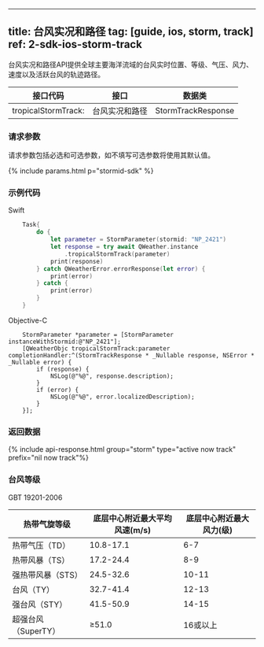 <!--
 * @Date: 2025-03-06 10:02:06
 * @LastEditors: bolepichi
 * @LastEditTime: 2025-03-14 15:23:31
 * @FilePath: /dev-site/docs/_zh/ios-sdk/tropical-cyclone/ios-storm-track.md
-->
---
title: 台风实况和路径
tag: [guide, ios, storm, track]
ref: 2-sdk-ios-storm-track
---

台风实况和路径API提供全球主要海洋流域的台风实时位置、等级、气压、风力、速度以及活跃台风的轨迹路径。

| 接口代码          | 接口           | 数据类                |
| ---------------- | -------------- | ------------------- |
| tropicalStormTrack:| 台风实况和路径   | StormTrackResponse |

### 请求参数

请求参数包括必选和可选参数，如不填写可选参数将使用其默认值。

{% include params.html p="stormid-sdk" %}

### 示例代码

Swift

```swift
    Task{
        do {
            let parameter = StormParameter(stormid: "NP_2421")
            let response = try await QWeather.instance
                .tropicalStormTrack(parameter)
            print(response)
        } catch QWeatherError.errorResponse(let error) {
            print(error)
        } catch {
            print(error)
        }
    }
```

Objective-C

```objc
    StormParameter *parameter = [StormParameter instanceWithStormid:@"NP_2421"];
    [QWeatherObjc tropicalStormTrack:parameter completionHandler:^(StormTrackResponse * _Nullable response, NSError * _Nullable error) {
        if (response) {
            NSLog(@"%@", response.description);
        }
        if (error) {
            NSLog(@"%@", error.localizedDescription);
        }
    }];
```
     
### 返回数据

{% include api-response.html group="storm" type="active now track"  prefix="nil now track"%}


### 台风等级

GBT 19201-2006

| 热带气旋等级        | 底层中心附近最大平均风速(m/s) | 底层中心附近最大风力(级) |
| ------------------- | ----------------------------- | ------------------------ |
| 热带气压（TD）      | 10.8-17.1                     | 6-7                      |
| 热带风暴（TS）      | 17.2-24.4                     | 8-9                      |
| 强热带风暴（STS）   | 24.5-32.6                     | 10-11                    |
| 台风（TY）          | 32.7-41.4                     | 12-13                    |
| 强台风（STY）       | 41.5-50.9                     | 14-15                    |
| 超强台风（SuperTY） | ≥51.0                         | 16或以上                 |
